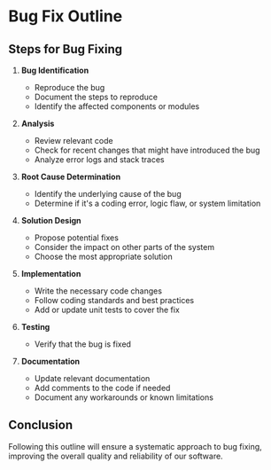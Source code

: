 
# Bug Fix Outline

## Steps for Bug Fixing

1. **Bug Identification**
   - Reproduce the bug
   - Document the steps to reproduce
   - Identify the affected components or modules

2. **Analysis**
   - Review relevant code
   - Check for recent changes that might have introduced the bug
   - Analyze error logs and stack traces

3. **Root Cause Determination**
   - Identify the underlying cause of the bug
   - Determine if it's a coding error, logic flaw, or system limitation

4. **Solution Design**
   - Propose potential fixes
   - Consider the impact on other parts of the system
   - Choose the most appropriate solution

5. **Implementation**
   - Write the necessary code changes
   - Follow coding standards and best practices
   - Add or update unit tests to cover the fix

6. **Testing**
   - Verify that the bug is fixed

7. **Documentation**
   - Update relevant documentation
   - Add comments to the code if needed
   - Document any workarounds or known limitations

## Conclusion
Following this outline will ensure a systematic approach to bug fixing, improving the overall quality and reliability of our software.
